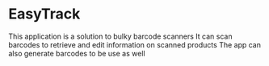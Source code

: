 # EasyTrack

This application is a solution to bulky barcode scanners
It can scan barcodes to retrieve and edit information on scanned products
The app can also generate barcodes to be use as well
